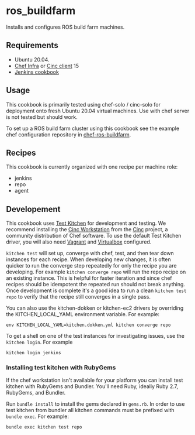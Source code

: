 # ros_buildfarm

Installs and configures ROS build farm machines.

## Requirements

* Ubuntu 20.04.
* [Chef Infra](https://www.chef.io/products/chef-infra) or [Cinc client](https://cinc.sh/start/client/) 15
* [Jenkins cookbook](https://supermarket.chef.io/cookbooks/jenkins)


## Usage

This cookbook is primarily tested using chef-solo / cinc-solo for deployment onto fresh Ubuntu 20.04 virtual machines.
Use with chef server is not tested but should work.

To set up a ROS build farm cluster using this cookbook see the example chef configuration repository in [chef-ros-buildfarm].

[chef-ros-buildfarm]: https://github.com/ros-infrastructure/chef-ros-buildfarm

## Recipes

This cookbook is currently organized with one recipe per machine role:
* jenkins
* repo
* agent

## Developement

This cookbook uses [Test Kitchen](https://kitchen.ci) for development and testing.
We recommend installing the [Cinc Workstation](https://cinc.sh/start/workstation/) from the [Cinc](https://cinc.sh) project, a community distribution of Chef software.
To use the default Test Kitchen driver, you will also need [Vagrant](https://www.vagrantup.com) and [Virtualbox](https://www.virtualbox.org/) configured.

`kitchen test` will set up, converge with chef, test, and then tear down instances for each recipe.
When developing new changes, it is often quicker to run the converge step repeatedly for only the recipe you are developing.
For example `kitchen converge repo` will run the repo recipe on an existing instance.
This is helpful for faster iteration and since chef recipes should be idempotent the repeated run should not break anything.
Once development is complete it's a good idea to run a clean `kitchen test repo` to verify that the recipe still converges in a single pass.

You can also use the kitchen-dokken or kitchen-ec2 drivers by overriding the KITCHEN_LOCAL_YAML environment variable. For example:
```
env KITCHEN_LOCAL_YAML=kitchen.dokken.yml kitchen converge repo

```

To get a shell on one of the test instances for investigating issues, use the `kitchen login`. For example
```
kitchen login jenkins
```

### Installing test kitchen with RubyGems

If the chef workstation isn't available for your platform you can install test kitchen with RubyGems and Bundler.
You'll need Ruby, ideally Ruby 2.7, RubyGems, and Bundler.

Run `bundle install` to install the gems declared in `gems.rb`.
In order to use test kitchen from bundler all kitchen commands must be prefixed with `bundle exec`. For example:
```
bundle exec kitchen test repo
```


